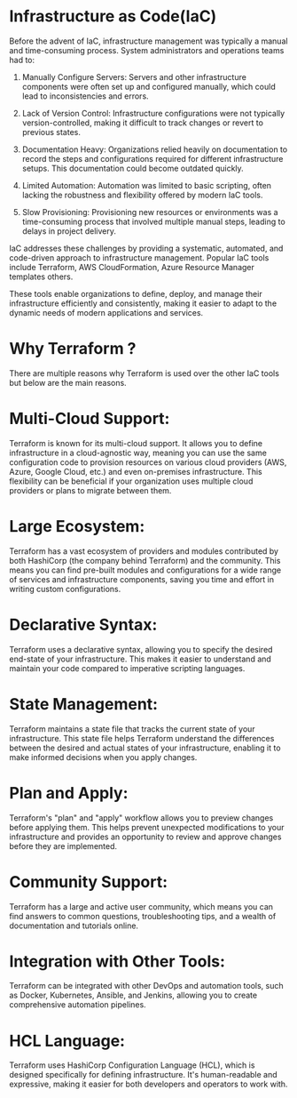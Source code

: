 # Infrastructure as Code(IaC)

Before the advent of IaC, infrastructure management was typically a manual and time-consuming process. System administrators and operations teams had to:

1. Manually Configure Servers: Servers and other infrastructure components were often set up and configured manually, which could lead to inconsistencies and errors.

2. Lack of Version Control: Infrastructure configurations were not typically version-controlled, making it difficult to track changes or revert to previous states.

3. Documentation Heavy: Organizations relied heavily on documentation to record the steps and configurations required for different infrastructure setups. This documentation could become outdated quickly.

4. Limited Automation: Automation was limited to basic scripting, often lacking the robustness and flexibility offered by modern IaC tools.

5. Slow Provisioning: Provisioning new resources or environments was a time-consuming process that involved multiple manual steps, leading to delays in project delivery.

IaC addresses these challenges by providing a systematic, automated, and code-driven approach to infrastructure management. Popular IaC tools include Terraform, AWS CloudFormation, Azure Resource Manager templates others.

These tools enable organizations to define, deploy, and manage their infrastructure efficiently and consistently, making it easier to adapt to the dynamic needs of modern applications and services.

# Why Terraform ?

There are multiple reasons why Terraform is used over the other IaC tools but below are the main reasons.

# Multi-Cloud Support: 
Terraform is known for its multi-cloud support. It allows you to define infrastructure in a cloud-agnostic way, meaning you can use the same configuration code to provision resources on various cloud providers (AWS, Azure, Google Cloud, etc.) and even on-premises infrastructure. This flexibility can be beneficial if your organization uses multiple cloud providers or plans to migrate between them.

# Large Ecosystem: 
Terraform has a vast ecosystem of providers and modules contributed by both HashiCorp (the company behind Terraform) and the community. This means you can find pre-built modules and configurations for a wide range of services and infrastructure components, saving you time and effort in writing custom configurations.

# Declarative Syntax: 
Terraform uses a declarative syntax, allowing you to specify the desired end-state of your infrastructure. This makes it easier to understand and maintain your code compared to imperative scripting languages.

# State Management:
Terraform maintains a state file that tracks the current state of your infrastructure. This state file helps Terraform understand the differences between the desired and actual states of your infrastructure, enabling it to make informed decisions when you apply changes.

# Plan and Apply: 
Terraform's "plan" and "apply" workflow allows you to preview changes before applying them. This helps prevent unexpected modifications to your infrastructure and provides an opportunity to review and approve changes before they are implemented.

# Community Support:
Terraform has a large and active user community, which means you can find answers to common questions, troubleshooting tips, and a wealth of documentation and tutorials online.

# Integration with Other Tools: 
Terraform can be integrated with other DevOps and automation tools, such as Docker, Kubernetes, Ansible, and Jenkins, allowing you to create comprehensive automation pipelines.

# HCL Language:
Terraform uses HashiCorp Configuration Language (HCL), which is designed specifically for defining infrastructure. It's human-readable and expressive, making it easier for both developers and operators to work with.
